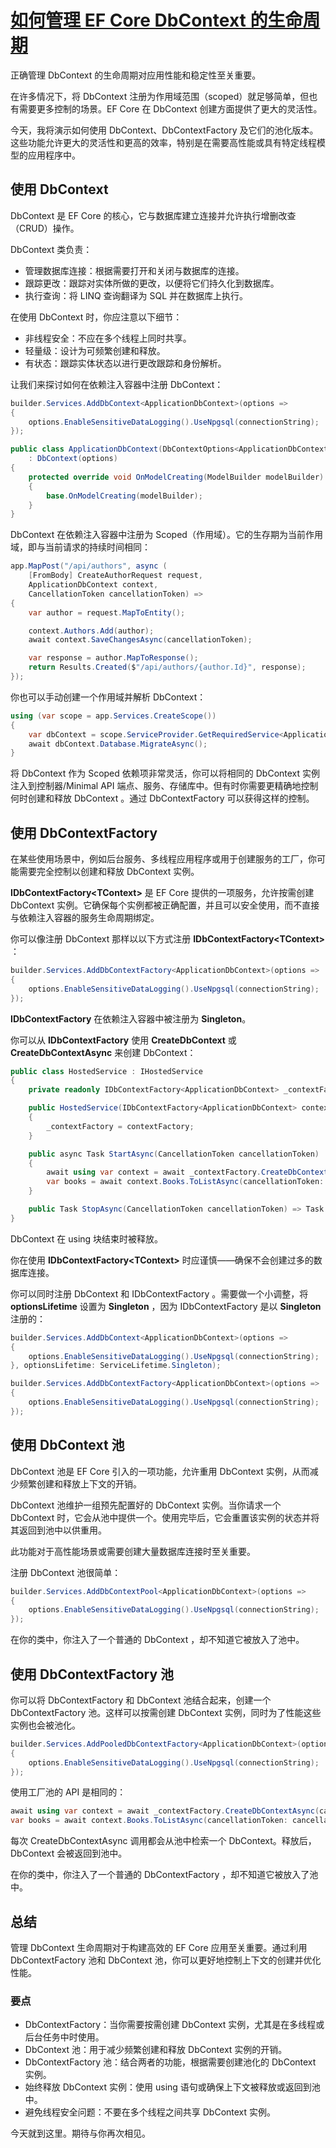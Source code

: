 # [如何管理 EF Core DbContext 的生命周期](https://antondevtips.com/blog/how-to-manage-ef-core-dbcontext-lifetime)

正确管理 DbContext 的生命周期对应用性能和稳定性至关重要。

在许多情况下，将 DbContext 注册为作用域范围（scoped）就足够简单，但也有需要更多控制的场景。EF Core 在 DbContext 创建方面提供了更大的灵活性。

今天，我将演示如何使用 DbContext、DbContextFactory 及它们的池化版本。这些功能允许更大的灵活性和更高的效率，特别是在需要高性能或具有特定线程模型的应用程序中。

## 使用 DbContext

DbContext 是 EF Core 的核心，它与数据库建立连接并允许执行增删改查（CRUD）操作。

DbContext 类负责：

- 管理数据库连接：根据需要打开和关闭与数据库的连接。
- 跟踪更改：跟踪对实体所做的更改，以便将它们持久化到数据库。
- 执行查询：将 LINQ 查询翻译为 SQL 并在数据库上执行。

在使用 DbContext 时，你应注意以下细节：

- 非线程安全：不应在多个线程上同时共享。
- 轻量级：设计为可频繁创建和释放。
- 有状态：跟踪实体状态以进行更改跟踪和身份解析。

让我们来探讨如何在依赖注入容器中注册 DbContext：

```csharp
builder.Services.AddDbContext<ApplicationDbContext>(options =>
{
    options.EnableSensitiveDataLogging().UseNpgsql(connectionString);
});

public class ApplicationDbContext(DbContextOptions<ApplicationDbContext> options)
    : DbContext(options)
{
    protected override void OnModelCreating(ModelBuilder modelBuilder)
    {
        base.OnModelCreating(modelBuilder);
    }
}
```

DbContext 在依赖注入容器中注册为 Scoped（作用域）。它的生存期为当前作用域，即与当前请求的持续时间相同：

```csharp
app.MapPost("/api/authors", async (
    [FromBody] CreateAuthorRequest request,
    ApplicationDbContext context,
    CancellationToken cancellationToken) =>
{
    var author = request.MapToEntity();

    context.Authors.Add(author);
    await context.SaveChangesAsync(cancellationToken);

    var response = author.MapToResponse();
    return Results.Created($"/api/authors/{author.Id}", response);
});
```

你也可以手动创建一个作用域并解析 DbContext：

```csharp
using (var scope = app.Services.CreateScope())
{
    var dbContext = scope.ServiceProvider.GetRequiredService<ApplicationDbContext>();
    await dbContext.Database.MigrateAsync();
}
```

将 DbContext 作为 Scoped 依赖项非常灵活，你可以将相同的 DbContext 实例注入到控制器/Minimal API 端点、服务、存储库中。但有时你需要更精确地控制何时创建和释放 DbContext 。通过 DbContextFactory 可以获得这样的控制。

## 使用 DbContextFactory

在某些使用场景中，例如后台服务、多线程应用程序或用于创建服务的工厂，你可能需要完全控制以创建和释放 DbContext 实例。

**IDbContextFactory\<TContext\>** 是 EF Core 提供的一项服务，允许按需创建 DbContext 实例。它确保每个实例都被正确配置，并且可以安全使用，而不直接与依赖注入容器的服务生命周期绑定。

你可以像注册 DbContext 那样以以下方式注册 **IDbContextFactory\<TContext\>** ：

```csharp
builder.Services.AddDbContextFactory<ApplicationDbContext>(options =>
{
    options.EnableSensitiveDataLogging().UseNpgsql(connectionString);
});
```

**IDbContextFactory** 在依赖注入容器中被注册为 **Singleton**。

你可以从 **IDbContextFactory** 使用 **CreateDbContext** 或 **CreateDbContextAsync** 来创建 DbContext：

```csharp
public class HostedService : IHostedService
{
    private readonly IDbContextFactory<ApplicationDbContext> _contextFactory;

    public HostedService(IDbContextFactory<ApplicationDbContext> contextFactory)
    {
        _contextFactory = contextFactory;
    }

    public async Task StartAsync(CancellationToken cancellationToken)
    {
        await using var context = await _contextFactory.CreateDbContextAsync(cancellationToken);
        var books = await context.Books.ToListAsync(cancellationToken: cancellationToken);
    }

    public Task StopAsync(CancellationToken cancellationToken) => Task.CompletedTask;
}
```

DbContext 在 using 块结束时被释放。

你在使用 **IDbContextFactory\<TContext\>** 时应谨慎——确保不会创建过多的数据库连接。

你可以同时注册 DbContext 和 IDbContextFactory 。需要做一个小调整，将 **optionsLifetime** 设置为 **Singleton** ，因为 IDbContextFactory 是以 **Singleton** 注册的：

```csharp
builder.Services.AddDbContext<ApplicationDbContext>(options =>
{
    options.EnableSensitiveDataLogging().UseNpgsql(connectionString);
}, optionsLifetime: ServiceLifetime.Singleton);

builder.Services.AddDbContextFactory<ApplicationDbContext>(options =>
{
    options.EnableSensitiveDataLogging().UseNpgsql(connectionString);
});
```

## 使用 DbContext 池

DbContext 池是 EF Core 引入的一项功能，允许重用 DbContext 实例，从而减少频繁创建和释放上下文的开销。

DbContext 池维护一组预先配置好的 DbContext 实例。当你请求一个 DbContext 时，它会从池中提供一个。使用完毕后，它会重置该实例的状态并将其返回到池中以供重用。

此功能对于高性能场景或需要创建大量数据库连接时至关重要。

注册 DbContext 池很简单：

```csharp
builder.Services.AddDbContextPool<ApplicationDbContext>(options =>
{
    options.EnableSensitiveDataLogging().UseNpgsql(connectionString);
});
```

在你的类中，你注入了一个普通的 DbContext ，却不知道它被放入了池中。

## 使用 DbContextFactory 池

你可以将 DbContextFactory 和 DbContext 池结合起来，创建一个 DbContextFactory 池。这样可以按需创建 DbContext 实例，同时为了性能这些实例也会被池化。

```csharp
builder.Services.AddPooledDbContextFactory<ApplicationDbContext>(options =>
{
    options.EnableSensitiveDataLogging().UseNpgsql(connectionString);
});
```

使用工厂池的 API 是相同的：

```csharp
await using var context = await _contextFactory.CreateDbContextAsync(cancellationToken);
var books = await context.Books.ToListAsync(cancellationToken: cancellationToken);
```

每次 CreateDbContextAsync 调用都会从池中检索一个 DbContext。释放后，DbContext 会被返回到池中。

在你的类中，你注入了一个普通的 DbContextFactory ，却不知道它被放入了池中。

## 总结

管理 DbContext 生命周期对于构建高效的 EF Core 应用至关重要。通过利用 DbContextFactory 池和 DbContext 池，你可以更好地控制上下文的创建并优化性能。

### 要点

- DbContextFactory：当你需要按需创建 DbContext 实例，尤其是在多线程或后台任务中时使用。
- DbContext 池：用于减少频繁创建和释放 DbContext 实例的开销。
- DbContextFactory 池：结合两者的功能，根据需要创建池化的 DbContext 实例。
- 始终释放 DbContext 实例：使用 using 语句或确保上下文被释放或返回到池中。
- 避免线程安全问题：不要在多个线程之间共享 DbContext 实例。

今天就到这里。期待与你再次相见。
